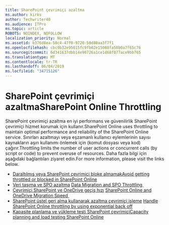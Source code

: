 ```yaml
---
title: SharePoint çevrimiçi azaltma
ms.author: kirks
author: Techwriter40
ms.audience: ITPro
ms.topic: article
ROBOTS: NOINDEX, NOFOLLOW
localization_priority: Normal
ms.assetid: b376d8ea-50c4-47f0-9720-50d80aa3f7f1
ms.openlocfilehash: cbc9b32e95015fc9fb02e15088fa58b0a7f65c76
ms.sourcegitcommit: 6d341637dbb14e90726a1ce1d68f077ace9bb765
ms.translationtype: MT
ms.contentlocale: tr-TR
ms.lasthandoff: 06/04/2019
ms.locfileid: "34715126"
---
```

# <a name="sharepoint-online-throttling"></a><span data-ttu-id="814ca-102">SharePoint çevrimiçi azaltma</span><span class="sxs-lookup"><span data-stu-id="814ca-102">SharePoint Online Throttling</span></span>

<p><span data-ttu-id="814ca-103">SharePoint çevrimiçi azaltma en iyi performans ve güvenilirlik SharePoint çevrimiçi hizmet korumak için kullanır.</span><span class="sxs-lookup"><span data-stu-id="814ca-103">SharePoint Online uses throttling to maintain optimal performance and reliability of the SharePoint Online service.</span></span> <span data-ttu-id="814ca-104">Sınırları azaltmayı veya eşzamanlı kullanıcı eylemlerinin sayısı kaynakların aşırı kullanımı önlemek için (komut dosyası veya kod) çağırır.</span><span class="sxs-lookup"><span data-stu-id="814ca-104">Throttling limits the number of user actions or concurrent calls (by script or code) to prevent overuse of resources.</span></span> <span data-ttu-id="814ca-105">Daha fazla bilgi için aşağıdaki bağlantıları ziyaret edin.</span><span class="sxs-lookup"><span data-stu-id="814ca-105">For more information, please visit the links below.</span></span></p> <ul> <li style="font-weight: 400;"><span data-ttu-id="814ca-106"><a href="https://docs.microsoft.com/en-us/sharepoint/dev/general-development/how-to-avoid-getting-throttled-or-blocked-in-sharepoint-online">Daraltılmış veya SharePoint çevrimiçi bloke almamak</a></span><span class="sxs-lookup"><span data-stu-id="814ca-106"><a href="https://docs.microsoft.com/en-us/sharepoint/dev/general-development/how-to-avoid-getting-throttled-or-blocked-in-sharepoint-online">Avoid getting throttled or blocked in SharePoint Online</a></span></span></li> <li style="font-weight: 400;"><span data-ttu-id="814ca-107"><a href="https://blogs.technet.microsoft.com/sposupport/2017/08/12/data-migration-and-spo-service-throttling/">Veri taşıma ve SPO azaltma</a>&nbsp;</span><span class="sxs-lookup"><span data-stu-id="814ca-107"><a href="https://blogs.technet.microsoft.com/sposupport/2017/08/12/data-migration-and-spo-service-throttling/">Data Migration and SPO Throttling </a>&nbsp;</span></span></li> <li style="font-weight: 400;"><span data-ttu-id="814ca-108"><a href="https://docs.microsoft.com/en-us/sharepointmigration/sharepoint-online-and-onedrive-migration-speed">Çevrimiçi SharePoint ve OneDrive geçiş hızı</a>&nbsp;</span><span class="sxs-lookup"><span data-stu-id="814ca-108"><a href="https://docs.microsoft.com/en-us/sharepointmigration/sharepoint-online-and-onedrive-migration-speed">SharePoint Online and OneDrive Migration Speed </a>&nbsp;</span></span></li> <li style="font-weight: 400;"><span data-ttu-id="814ca-109"><a href="https://docs.microsoft.com/en-us/sharepoint/dev/solution-guidance/handle-sharepoint-online-throttling-by-using-exponential-back-off">SharePoint üstel geri alma kullanarak azaltma çevrimiçi işleme</a>&nbsp;</span><span class="sxs-lookup"><span data-stu-id="814ca-109"><a href="https://docs.microsoft.com/en-us/sharepoint/dev/solution-guidance/handle-sharepoint-online-throttling-by-using-exponential-back-off">Handle SharePoint Online throttling by using exponential back off</a>&nbsp;</span></span></li> <li style="font-weight: 400;"><span data-ttu-id="814ca-110"><a href="https://support.office.com/en-us/article/Capacity-planning-and-load-testing-SharePoint-Online-c932bd9b-fb9a-47ab-a330-6979d03688c0">Kapasite planlama ve yükleme testi SharePoint çevrimiçi</a></span><span class="sxs-lookup"><span data-stu-id="814ca-110"><a href="https://support.office.com/en-us/article/Capacity-planning-and-load-testing-SharePoint-Online-c932bd9b-fb9a-47ab-a330-6979d03688c0">Capacity planning and load testing SharePoint Online</a></span></span></li> </ul> <p>&nbsp;</p>

